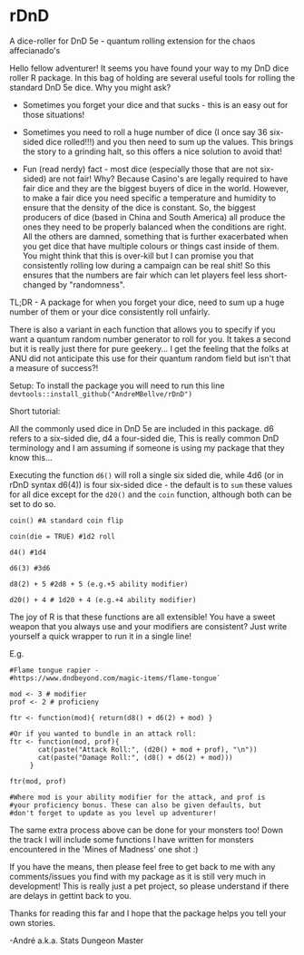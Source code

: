# rDnD
A dice-roller for DnD 5e - quantum rolling extension for the chaos affecianado's

Hello fellow adventurer! It seems you have found your way to my DnD dice roller R package. 
In this bag of holding are several useful tools for rolling the standard DnD 5e dice. Why you might ask?

- Sometimes you forget your dice and that sucks - this is an easy out for those situations!

- Sometimes you need to roll a huge number of dice (I once say 36 six-sided dice rolled!!!) and you then need to sum up the values. This brings the story to a grinding halt, so this offers a nice solution to avoid that!

- Fun (read nerdy) fact - most dice (especially those that are not six-sided) are not fair! Why? Because Casino's are legally required to have fair dice and they are the biggest buyers of dice in the world. However, to make a fair dice you need specific a temperature and humidity to ensure that the density of the dice is constant. So, the biggest producers of dice (based in China and South America) all produce the ones they need to be properly balanced when the conditions are right. All the others are damned, something that is further exacerbated when you get dice that have multiple colours or things cast inside of them. You might think that this is over-kill but I can promise you that consistently rolling low during a campaign can be real shit! So this ensures that the numbers are fair which can let players feel less short-changed by "randomness".

TL;DR - A package for when you forget your dice, need to sum up a huge number of them or your dice consistently roll unfairly.

There is also a variant in each function that allows you to specify if you want a quantum random number generator to roll for you. It takes a second but it is really just there for pure geekery... I get the feeling that the folks at ANU did not anticipate this use for their quantum random field but isn't that a measure of success?!

Setup:
To install the package you will need to run this line  `devtools::install_github("AndreMBellve/rDnD")`

Short tutorial:

All the commonly used dice in DnD 5e are included in this package. d6 refers to a six-sided die, d4 a four-sided die,  This is really common DnD terminology and I am assuming if someone is using my package that they know this...

Executing the function `d6()` will roll a single six sided die, while  4d6 (or in rDnD syntax d6(4)) is four six-sided dice - the default is to `sum` these values for all dice except for the `d20()` and the `coin` function, although both can be set to do so. 

```
coin() #A standard coin flip

coin(die = TRUE) #1d2 roll

d4() #1d4

d6(3) #3d6

d8(2) + 5 #2d8 + 5 (e.g.+5 ability modifier)

d20() + 4 # 1d20 + 4 (e.g.+4 ability modifier)
```

The joy of R is that these functions are all extensible! You have a sweet weapon that you always use and your modifiers are consistent? Just write yourself a quick wrapper to run it in a single line!

E.g.

```#Weapons can be coded like so:
#Flame tongue rapier -
#https://www.dndbeyond.com/magic-items/flame-tongue`

mod <- 3 # modifier
prof <- 2 # proficieny

ftr <- function(mod){ return(d8() + d6(2) + mod) }

#Or if you wanted to bundle in an attack roll:
ftr <- function(mod, prof){
       cat(paste("Attack Roll:", (d20() + mod + prof), "\n"))
       cat(paste("Damage Roll:", (d8() + d6(2) + mod)))
     }

ftr(mod, prof)

#Where mod is your ability modifier for the attack, and prof is
#your proficiency bonus. These can also be given defaults, but
#don't forget to update as you level up adventurer!
```
The same extra process above can be done for your monsters too! Down the track I will include some functions I have written for monsters encountered in the 'Mines of Madness' one shot :)

If you have the means, then please feel free to get back to me with any comments/issues you find with my package as it is still very much in development!
This is really just a pet project, so please understand if there are delays in gettint back to you.

Thanks for reading this far and I hope that the package helps you tell your own stories.

-André a.k.a. Stats Dungeon Master
